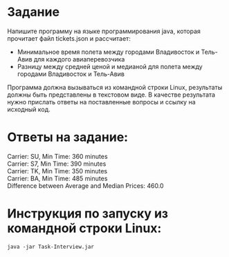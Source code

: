 # Задание
Напишите программу на языке программирования java, которая прочитает файл tickets.json и рассчитает:
- Минимальное время полета между городами Владивосток и Тель-Авив для каждого авиаперевозчика
- Разницу между средней ценой  и медианой для полета между городами  Владивосток и Тель-Авив

Программа должна вызываться из командной строки Linux, результаты должны быть представлены в текстовом виде. 
В качестве результата нужно прислать ответы на поставленные вопросы и ссылку на исходный код.

# Ответы на задание: 
Carrier: SU, Min Time: 360 minutes <br>
Carrier: S7, Min Time: 390 minutes <br>
Carrier: TK, Min Time: 350 minutes <br>
Carrier: BA, Min Time: 485 minutes <br>
Difference between Average and Median Prices: 460.0

# Инструкция по запуску из командной строки Linux:
```
java -jar Task-Interview.jar
```

